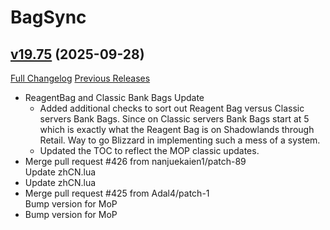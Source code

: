 # BagSync

## [v19.75](https://github.com/Xruptor/BagSync/tree/v19.75) (2025-09-28)
[Full Changelog](https://github.com/Xruptor/BagSync/compare/v19.74...v19.75) [Previous Releases](https://github.com/Xruptor/BagSync/releases)

- ReagentBag and Classic Bank Bags Update  
    * Added additional checks to sort out Reagent Bag versus Classic servers Bank Bags.  Since on Classic servers Bank Bags start at 5 which is exactly what the Reagent Bag is on Shadowlands through Retail.  Way to go Blizzard in implementing such a mess of a system.  
    * Updated the TOC to reflect the MOP classic updates.  
- Merge pull request #426 from nanjuekaien1/patch-89  
    Update zhCN.lua  
- Update zhCN.lua  
- Merge pull request #425 from Adal4/patch-1  
    Bump version for MoP  
- Bump version for MoP  
